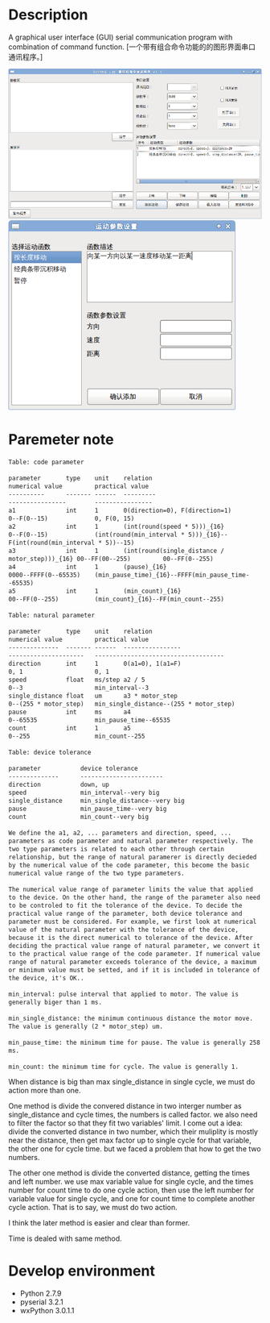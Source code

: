 # Description
A graphical user interface (GUI) serial communication program with combination of command function. [一个带有组合命令功能的的图形界面串口通讯程序。]

![gpserial main frame screenshot](gpserial-main.png)
![gpserial add dialog screenshot](gpserial-add.png)

# Paremeter note

    Table: code parameter

    parameter       type    unit    relation                                        numerical value         practical value
    ----------      ------- ------  ---------                                       ----------------        ----------------
    a1              int     1       0(direction=0), F(direction=1)                  0--F(0--15)             0, F(0, 15)
    a2              int     1       (int(round(speed * 5)))_{16}                    0--F(0--15)             (int(round(min_interval * 5)))_{16}--F(int(round(min_interval * 5))--15)
    a3              int     1       (int(round(single_distance / motor_step)))_{16} 00--FF(00--255)         00--FF(0--255)
    a4              int     1       (pause)_{16}                                    0000--FFFF(0--65535)    (min_pause_time)_{16}--FFFF(min_pause_time--65535)
    a5              int     1       (min_count)_{16}                                00--FF(0--255)          (min_count}_{16}--FF(min_count--255)

    Table: natural parameter

    parameter       type    unit    relation                                        numerical value         practical value
    --------------  ------- ------  ----------------                                ---------------------   ------------------------------------
    direction       int     1       0(a1=0), 1(a1=F)                                0, 1                    0, 1
    speed           float   ms/step a2 / 5                                          0--3                    min_interval--3
    single_distance float   um      a3 * motor_step                                 0--(255 * motor_step)   min_single_distance--(255 * motor_step)
    pause           int     ms      a4                                              0--65535                min_pause_time--65535
    count           int     1       a5                                              0--255                  min_count--255

    Table: device tolerance

    parameter           device tolerance
    --------------      -----------------------
    direction           down, up
    speed               min_interval--very big
    single_distance     min_single_distance--very big
    pause               min_pause_time--very big
    count               min_count--very big

    We define the a1, a2, ... parameters and direction, speed, ... parameters as code parameter and natural parameter respectively. The two type parameters is related to each other through certain relationship, but the range of natural paramerer is directly decieded by the numerical value of the code parameter, this become the basic numerical value range of the two type parameters.

    The numerical value range of parameter limits the value that applied to the device. On the other hand, the range of the parameter also need to be controled to fit the tolerance of the device. To decide the practical value range of the parameter, both device tolerance and parameter must be considered. For example, we first look at numerical value of the natural parameter with the tolerance of the device, because it is the direct numerical to tolerance of the device. After deciding the practical value range of natural parameter, we convert it to the practical value range of the code parameter. If numerical value range of natural parameter exceeds tolerance of the device, a maximum or minimum value must be setted, and if it is included in tolerance of the device, it's OK..

    min_interval: pulse interval that applied to motor. The value is generally biger than 1 ms.

    min_single_distance: the minimum continuous distance the motor move. The value is generally (2 * motor_step) um.

    min_pause_time: the minimum time for pause. The value is generally 258 ms.

    min_count: the minimum time for cycle. The value is generally 1.


When distance is big than max single_distance in single cycle, we must do action
more than one.

One method is divide the convered distance in two interger number as
single_distance and cycle times, the numbers is called factor. we also need to
filter the factor so that they fit two variables' limit.  I come out a idea:
divide the converted distance in two number, which their muliplity is mostly
near the distance, then get max factor up to single cycle for that variable,
the other one for cycle time. but we faced a problem that how to get the two
numbers.

The other one method is divide the converted distance, getting the times and
left number. we use max variable value for single cycle, and the times number
for count time to do one cycle action, then use the left number for variable
value for single cycle, and one for count time to complete another cycle action.
That is to say, we must do two action.

I think the later method is easier and clear than former.

Time is dealed with same method.

# Develop environment
* Python 2.7.9
* pyserial 3.2.1
* wxPython 3.0.1.1
